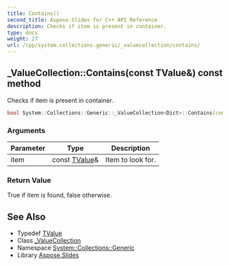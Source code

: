 ```yaml
---
title: Contains()
second_title: Aspose.Slides for C++ API Reference
description: Checks if item is present in container.
type: docs
weight: 27
url: /cpp/system.collections.generic/_valuecollection/contains/
---
```

## _ValueCollection::Contains(const TValue\&) const method


Checks if item is present in container.

```cpp
bool System::Collections::Generic::_ValueCollection<Dict>::Contains(const TValue &item) const override
```


### Arguments

| Parameter | Type | Description |
| --- | --- | --- |
| item | const [TValue](../tvalue/)\& | Item to look for. |

### Return Value

True if item is found, false otherwise.

## See Also

* Typedef [TValue](./tvalue/)
* Class [_ValueCollection](./)
* Namespace [System::Collections::Generic](../)
* Library [Aspose.Slides](../../)